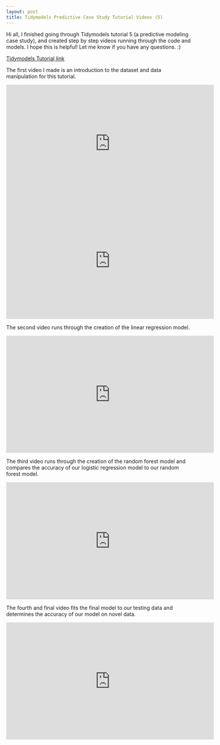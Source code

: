 ```yaml
---
layout: post
title: Tidymodels Predictive Case Study Tutorial Videos (5)
---
```

  
Hi all, I finished going through Tidymodels tutorial 5 (a predictive modeling case study), and created step by step videos running through the code and models. I hope this is helpful! Let me know if you have any questions. :)

[Tidymodels Tutorial link](https://www.tidymodels.org/start/case-study/)

The first video I made is an introduction to the dataset and data manipulation for this tutorial. 
<iframe width="560" height="315" src="https://www.youtube.com/embed/v=x2iy14zTXOQ" frameborder="0" allow="autoplay; encrypted-media" allowfullscreen></iframe>
  
<iframe width="560" height="315" src="https://www.youtube.com/embed/x2iy14zTXOQ" frameborder="0" allow="autoplay; encrypted-media" allowfullscreen></iframe>
  
The second video runs through the creation of the linear regression model.
<iframe width="560" height="315" src="https://youtu.be/K2OOGgeyAs8" frameborder="0" allow="autoplay; encrypted-media" allowfullscreen></iframe>
  


The third video runs through the creation of the random forest model and compares the accuracy of our logistic regression model to our random forest model. 
<iframe width="560" height="315" src="https://www.youtube.com/watch?v=HVpEa9CJr4s" frameborder="0" allow="autoplay; encrypted-media" allowfullscreen></iframe> 
  
  
The fourth and final video fits the final model to our testing data and determines the accuracy of our model on novel data. 
<iframe width="560" height="315" src="https://youtu.be/aAds4hUSfdA" frameborder="0" allow="autoplay; encrypted-media" allowfullscreen></iframe>
